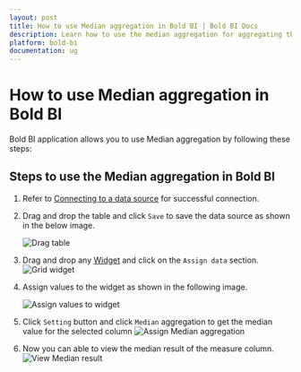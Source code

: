 ```yaml
---
layout: post
title: How to use Median aggregation in Bold BI | Bold BI Docs
description: Learn how to use the median aggregation for aggregating the results in dashboard designer in Bold BI.
platform: bold-bi
documentation: ug
---
```

# How to use Median aggregation in Bold BI

Bold BI application allows you to use Median aggregation by following these steps:

## Steps to use the Median aggregation in Bold BI

1. Refer to [Connecting to a data source](https://help.boldbi.com/embedded-bi/working-with-data-source/creating-a-new-data-source/) for successful connection.

2. Drag and drop the table and click `Save` to save the data source as shown in the below image.

	![Drag table](/bold-bi-docs/static/assets/embedded/faq/images/median-table.png)

3. Drag and drop any [Widget](https://help.boldbi.com/embedded-bi/visualizing-data/visualization-widgets/) and click on the `Assign data` section.
	![Grid widget](/bold-bi-docs/static/assets/embedded/faq/images/median-assign.png)

4. Assign values to the widget as shown in the following image.

    ![Assign values to widget](/bold-bi-docs/static/assets/embedded/faq/images/median-assigndata.png#max-width=45%)

5. Click `Setting` button and click `Median` aggregation to get the median value for the selected column
	![Assign Median aggregation](/bold-bi-docs/static/assets/embedded/faq/images/median-button.png#max-width=45%)

6. Now you can able to view the median result of the measure column.
	![View Median result](/bold-bi-docs/static/assets/embedded/faq/images/median-result.png)